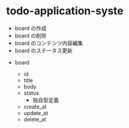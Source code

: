 # todo-application-syste

- board の作成
- board の削除
- board のコンテンツ内容編集
- board のステータス更新

<!-- - status の作成
- status の削除 -->

- board

  - id
  - title
  - body
  <!-- - status_id -->
  - status
    - 独自型定義
  - create_at
  - update_at
  - delete_at

<!-- - status
  - id
  - name
  - create_at
  - update_at
  - delete_at -->
